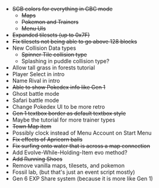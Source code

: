 - ~~SGB colors for everything in GBC mode~~
  - ~~Maps~~
  - ~~Pokemon and Trainers~~
  - ~~Menu UIs~~
- ~~Expanded tilesets (up to 0x7F)~~
- ~~Fix tilesets not being able to go above 128 blocks~~
- New Collision Data types
  - ~~Spinner Tile collision type~~
  - Splashing in puddle collision type?
- Allow tall grass in forests tutorial
- Player Select in intro
- Name Rival in intro
- ~~Able to show Pokedex info like Gen 1~~
- Ghost battle mode
- Safari battle mode
- Change Pokedex UI to be more retro
- ~~Gen 1 textbox border as default textbox style~~
- Maybe the tutorial for more trainer types
- ~~Town Map item~~
- Possibly clock instead of Menu Account on Start Menu
- ~~Fix effects of Apricorn balls~~
- ~~Fix surfing onto water that is across a map connection~~
- Add Evolve-While-Holding-Item evo method?
- ~~Add Running Shoes~~
- Remove vanilla maps, tilesets, and pokemon 
- Fossil lab, (but that's just an event script mostly)
- Gen 6 EXP Share system (because it is more like Gen 1)
